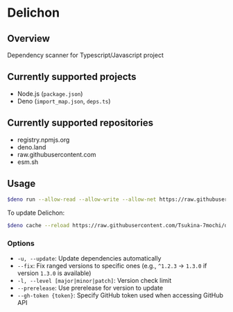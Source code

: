 # Delichon

## Overview

Dependency scanner for Typescript/Javascript project

## Currently supported projects

- Node.js (`package.json`)
- Deno (`import_map.json`, `deps.ts`)

## Currently supported repositories

- registry.npmjs.org
- deno.land
- raw.githubusercontent.com
- esm.sh

## Usage

```sh
$deno run --allow-read --allow-write --allow-net https://raw.githubusercontent.com/Tsukina-7mochi/delichon/deploy/mod.js
```

To update Delichon:

```sh
$deno cache --reload https://raw.githubusercontent.com/Tsukina-7mochi/delichon/deploy/mod.js
```

### Options

- `-u, --update`: Update dependencies automatically
- `--fix`: Fix ranged versions to specific ones (e.g., `^1.2.3` -> `1.3.0` if version `1.3.0` is available)
- `-l, --level [major|minor|patch]`: Version check limit
- `--prerelease`: Use prerelease for version to update
- `--gh-token {token}`: Specify GitHub token used when accessing GitHub API
